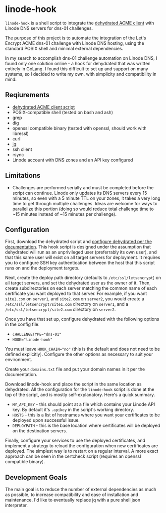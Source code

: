 # linode-hook
`linode-hook` is a shell script to integrate the [dehydrated ACME client](https://github.com/lukas2511/dehydrated) with Linode DNS servers for dns-01 challenges. 

The purpose of this project is to automate the integration of the Let's Encrypt ACME dns-01 challenge with Linode DNS hosting, using the standard POSIX shell and minimal external dependencies.

In my search to accomplish dns-01 challenge automation on Linode DNS, I found only one solution online - a hook for dehydrated that was written entirely in GoLang. I found this difficult to set up and support on many systems, so I decided to write my own, with simplicity and compatibility in mind.

## Reqiurements
- [dehydrated ACME client script](https://github.com/lukas2511/dehydrated)
- POSIX-compatible shell (tested on bash and ash)
- grep
- dig
- openssl compatible binary (tested with openssl, should work with libressl)
- curl
- [jq](https://stedolan.github.io/jq/)
- ssh client
- rsync
- Linode account with DNS zones and an API key configured

## Limitations
- Challenges are performed serially and must be completed before the script can continue. Linode only updates its DNS servers every 15 minutes, so even with a 5 minute TTL on your zones, it takes a very long time to get through multiple challenges. Ideas are welcome for ways to parallelize this portion (doing so would reduce total challenge time to ~15 minutes instead of ~15 minutes per challenge).

## Configuration
First, download the dehydrated script and [configure dehydrated per the documentation](https://github.com/lukas2511/dehydrated/blob/master/README.md#getting-started). This hook script is designed under the assumption that dehydrated will run as an unprivileged user (preferrably its own user), and that this same user will exist on all target servers for deployment. It requires you to configure SSH key authentication between the host that this script runs on and the deployment targets.

Next, create the deploy path directory (defaults to `/etc/ssl/letsencrypt`) on all target servers, and set the dehydrated user as the owner of it. Then, create subdirectories on each server matching the common name of each certificate you want deployed to that server. For example, if you want `site1.com` on `server1`, and `site2.com` on `server2`, you would create a `/etc/ssl/letsencrypt/site1.com` directory on `server1`, and a `/etc/ssl/letsencrypt/site2.com` directory on `server2`.

Once you have that set up, configure dehydrated with the following options in the config file:
- `CHALLENGETYPE="dns-01"`
- `HOOK="linode-hook"`

You must leave `HOOK_CHAIN="no"` (this is the default and does not need to be defined explicitly). Configure the other options as necessary to suit your environment. 

Create your `domains.txt` file and put your domain names in it per the documentation.

Download linode-hook and place the script in the same location as dehydrated. All the configuration for the `linode-hook` script is done at the top of the script, and is mostly self-explanatory. Here's a quick summary.

- `MY_API_KEY` - this should point at a file which contains your Linode API key. By default it's `.apikey` in the script's working directory.
- `HOSTS` - this is a list of hostnames where you want your certificates to be deployed upon successful issue.
- `DEPLOYPATH` - this is the base location where certificates will be deployed on the destination servers.

Finally, configure your services to use the deployed certificates, and implement a strategy to reload the configuration when new certificates are deployed. The simplest way is to restart on a regular interval. A more exact approach can be seen in the certcheck script (requires an openssl compatible binary).

## Development Goals
The main goal is to reduce the number of external dependencies as much as possible, to increase compatibility and ease of installation and maintenance. I'd like to eventually replace jq with a pure shell json interpreter.

